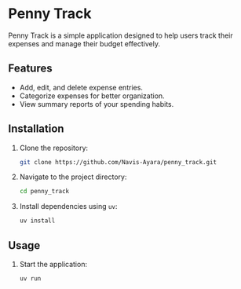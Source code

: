 # Penny Track

Penny Track is a simple application designed to help users track their expenses and manage their budget effectively.

## Features

- Add, edit, and delete expense entries.
- Categorize expenses for better organization.
- View summary reports of your spending habits.

## Installation

1. Clone the repository:
    ```bash
    git clone https://github.com/Navis-Ayara/penny_track.git
    ```
2. Navigate to the project directory:
    ```bash
    cd penny_track
    ```
3. Install dependencies using `uv`:
    ```bash
    uv install
    ```

## Usage

1. Start the application:
    ```bash
    uv run
    ```